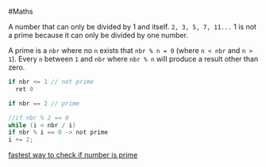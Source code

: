 #Maths 

A number that can only be divided by 1 and itself.
`2, 3, 5, 7, 11...`
1 is not a prime because it can only be divided by one number.

A prime is a `nbr` where no `n` exists that `nbr % n = 0` (where `n < nbr` and `n > 1`).
Every `n` between `1` and `nbr` where `nbr % n` will produce a result other than zero.

```C
if nbr <= 1 // not prime
  ret 0

if nbr == 2 // prime

//if nbr % 2 == 0 
while (i < nbr / i)
if nbr % i == 0 -> not prime
i += 2;
```

[fastest way to check if number is prime](https://www.rookieslab.com/posts/fastest-way-to-check-if-a-number-is-prime-or-not)